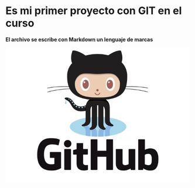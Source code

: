 # Es mi primer proyecto con GIT en el curso

**El archivo se escribe con Markdown un lenguaje de marcas**

![GitHub Logo](GitHub-Octocat.jpg)


